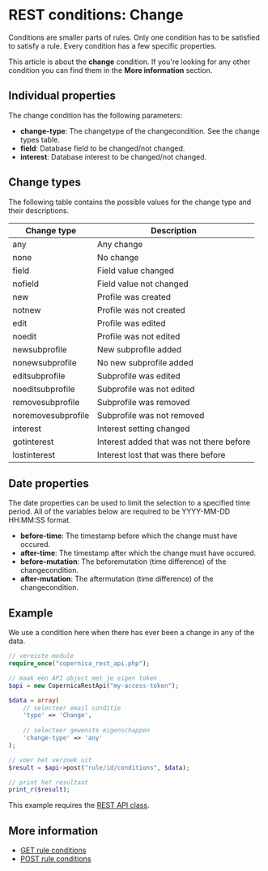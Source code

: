 # REST conditions: Change

Conditions are smaller parts of rules. Only one condition has to be 
satisfied to satisfy a rule. Every condition has a few specific properties.

This article is about the **change** condition. If you're looking for 
any other condition you can find them in the **More information** section.

## Individual properties

The change condition has the following parameters:

* **change-type**: The changetype of the changecondition. See the change types table.
* **field**: Database field to be changed/not changed.
* **interest**: Database interest to be changed/not changed.

## Change types

The following table contains the possible values for the change type and 
their descriptions.

| Change type          | Description                               |
|----------------------|-------------------------------------------|
| any                  | Any change                                |
| none                 | No change                                 |
| field                | Field value changed                       |
| nofield              | Field value not changed                   |
| new                  | Profile was created                       |
| notnew               | Profile was not created                   |
| edit                 | Profile was edited                        |
| noedit               | Profile was not edited                    |
| newsubprofile        | New subprofile added                      |
| nonewsubprofile      | No new subprofile added                   |
| editsubprofile       | Subprofile was edited                     |
| noeditsubprofile     | Subprofile was not edited                 |
| removesubprofile     | Subprofile was removed                    |
| noremovesubprofile   | Subprofile was not removed                |
| interest             | Interest setting changed                  |
| gotinterest          | Interest added that was not there before  |
| lostinterest         | Interest lost that was there before       |

## Date properties

The date properties can be used to limit the selection to a specified 
time period. All of the variables below are required to be YYYY-MM-DD HH:MM:SS 
format.

* **before-time**: The timestamp before which the change must have occured. 
* **after-time**: The timestamp after which the change must have occured. 
* **before-mutation**: The beforemutation (time difference) of the changecondition.
* **after-mutation**: The aftermutation (time difference) of the changecondition.

## Example

We use a condition here when there has ever been a change in any of the 
data.

```php
// vereiste module
require_once("copernica_rest_api.php");

// maak een API object met je eigen token
$api = new CopernicaRestApi("my-access-token");

$data = array(
    // selecteer email conditie
    'type' => 'Change',
    
    // selecteer gewenste eigenschappen
    'change-type' => 'any'
);

// voer het verzoek uit
$result = $api->post("rule/id/conditions", $data);

// print het resultaat
print_r($result);
```

This example requires the [REST API class](./rest-php).

## More information
* [GET rule conditions](rest-get-rule-conditions)
* [POST rule conditions](rest-post-rule-conditions)
